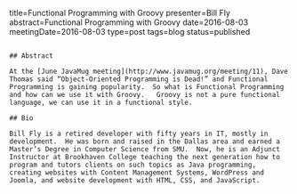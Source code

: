 title=Functional Programming with Groovy
presenter=Bill Fly
abstract=Functional Programming with Groovy
date=2016-08-03
meetingDate=2016-08-03
type=post
tags=blog
status=published
~~~~~~

## Abstract 

At the [June JavaMug meeting](http://www.javamug.org/meeting/11), Dave Thomas said “Object-Oriented Programming is Dead!” and Functional Programming is gaining popularity.  So what is Functional Programming and how can we use it with Groovy.   Groovy is not a pure functional language, we can use it in a functional style.

## Bio

Bill Fly is a retired developer with fifty years in IT, mostly in development.  He was born and raised in the Dallas area and earned a Master’s Degree in Computer Science from SMU.  Now, he is an Adjunct Instructor at Brookhaven College teaching the next generation how to program and tutors clients on such topics as Java programming, creating websites with Content Management Systems, WordPress and Joomla, and website development with HTML, CSS, and JavaScript.
